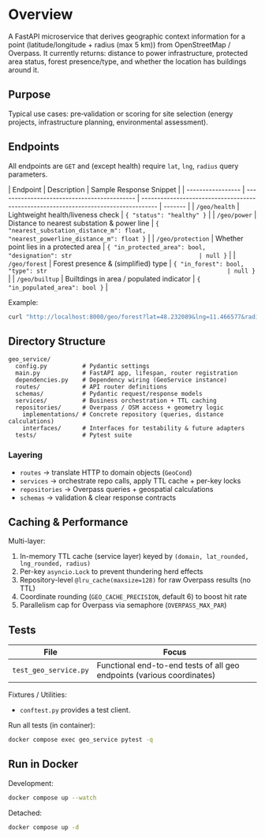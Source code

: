 # Overview

A FastAPI microservice that derives geographic context information for a point (latitude/longitude + radius (max 5 km)) from OpenStreetMap / Overpass. It currently returns: distance to power infrastructure, protected area status, forest presence/type, and whether the location has buildings around it.

## Purpose

Typical use cases: pre‑validation or scoring for site selection (energy projects, infrastructure planning, environmental assessment).

## Endpoints

All endpoints are `GET` and (except health) require `lat`, `lng`, `radius` query parameters.

| Endpoint          | Description                                 | Sample Response Snippet                                                             |
| ----------------- | ------------------------------------------- | ----------------------------------------------------------------------------------- | ------- |
| `/geo/health`     | Lightweight health/liveness check           | `{ "status": "healthy" }`                                                           |
| `/geo/power`      | Distance to nearest substation & power line | `{ "nearest_substation_distance_m": float, "nearest_powerline_distance_m": float }` |
| `/geo/protection` | Whether point lies in a protected area      | `{ "in_protected_area": bool, "designation": str                                    | null }` |
| `/geo/forest`     | Forest presence & (simplified) type         | `{ "in_forest": bool, "type": str                                                   | null }` |
| `/geo/builtup`    | Builtdings in area / populated indicator    | `{ "in_populated_area": bool }`                                                     |

Example:

```bash
curl "http://localhost:8000/geo/forest?lat=48.232089&lng=11.466577&radius=5000"
```

## Directory Structure

```text
geo_service/
  config.py          # Pydantic settings
  main.py            # FastAPI app, lifespan, router registration
  dependencies.py    # Dependency wiring (GeoService instance)
  routes/            # API router definitions
  schemas/           # Pydantic request/response models
  services/          # Business orchestration + TTL caching
  repositories/      # Overpass / OSM access + geometry logic
    implementations/ # Concrete repository (queries, distance calculations)
    interfaces/      # Interfaces for testability & future adapters
  tests/             # Pytest suite
```

### Layering

- `routes` → translate HTTP to domain objects (`GeoCond`)
- `services` → orchestrate repo calls, apply TTL cache + per-key locks
- `repositories` → Overpass queries + geospatial calculations
- `schemas` → validation & clear response contracts

## Caching & Performance

Multi-layer:

1. In-memory TTL cache (service layer) keyed by `(domain, lat_rounded, lng_rounded, radius)`
2. Per-key `asyncio.Lock` to prevent thundering herd effects
3. Repository-level `@lru_cache(maxsize=128)` for raw Overpass results (no TTL)
4. Coordinate rounding (`GEO_CACHE_PRECISION`, default 6) to boost hit rate
5. Parallelism cap for Overpass via semaphore (`OVERPASS_MAX_PAR`)

## Tests

| File                  | Focus                                                                  |
| --------------------- | ---------------------------------------------------------------------- |
| `test_geo_service.py` | Functional end-to-end tests of all geo endpoints (various coordinates) |

Fixtures / Utilities:

- `conftest.py` provides a test client.

Run all tests (in container):

```bash
docker compose exec geo_service pytest -q
```

## Run in Docker

Development:

```bash
docker compose up --watch
```

Detached:

```bash
docker compose up -d
```
